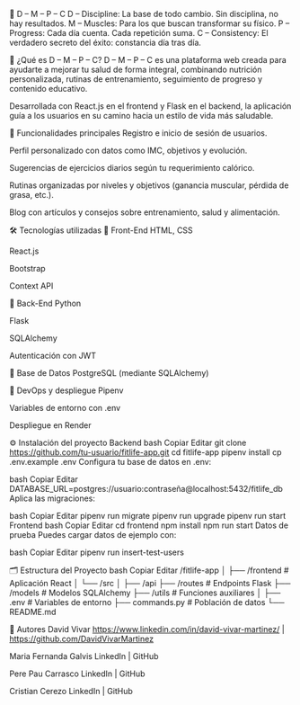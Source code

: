 💪 D – M – P – C
D – Discipline: La base de todo cambio. Sin disciplina, no hay resultados.
M – Muscles: Para los que buscan transformar su físico.
P – Progress: Cada día cuenta. Cada repetición suma.
C – Consistency: El verdadero secreto del éxito: constancia día tras día.

🧠 ¿Qué es D – M – P – C?
D – M – P – C es una plataforma web creada para ayudarte a mejorar tu salud de forma integral, combinando nutrición personalizada, rutinas de entrenamiento, seguimiento de progreso y contenido educativo.

Desarrollada con React.js en el frontend y Flask en el backend, la aplicación guía a los usuarios en su camino hacia un estilo de vida más saludable.

🚀 Funcionalidades principales
Registro e inicio de sesión de usuarios.

Perfil personalizado con datos como IMC, objetivos y evolución.

Sugerencias de ejercicios diarios según tu requerimiento calórico.

Rutinas organizadas por niveles y objetivos (ganancia muscular, pérdida de grasa, etc.).

Blog con artículos y consejos sobre entrenamiento, salud y alimentación.

🛠 Tecnologías utilizadas
🔹 Front-End
HTML, CSS

React.js

Bootstrap

Context API

🔹 Back-End
Python

Flask

SQLAlchemy

Autenticación con JWT

🔹 Base de Datos
PostgreSQL (mediante SQLAlchemy)

🔹 DevOps y despliegue
Pipenv

Variables de entorno con .env

Despliegue en Render

⚙️ Instalación del proyecto
Backend
bash
Copiar
Editar
git clone https://github.com/tu-usuario/fitlife-app.git
cd fitlife-app
pipenv install
cp .env.example .env
Configura tu base de datos en .env:

bash
Copiar
Editar
DATABASE_URL=postgres://usuario:contraseña@localhost:5432/fitlife_db
Aplica las migraciones:

bash
Copiar
Editar
pipenv run migrate
pipenv run upgrade
pipenv run start
Frontend
bash
Copiar
Editar
cd frontend
npm install
npm run start
Datos de prueba
Puedes cargar datos de ejemplo con:

bash
Copiar
Editar
pipenv run insert-test-users

🗂 Estructura del Proyecto
bash
Copiar
Editar
/fitlife-app
│
├── /frontend         # Aplicación React
│   └── /src
│
├── /api
├── /routes           # Endpoints Flask
├── /models           # Modelos SQLAlchemy
├── /utils            # Funciones auxiliares
│
├── .env              # Variables de entorno
├── commands.py       # Población de datos
└── README.md



👥 Autores
David Vivar
https://www.linkedin.com/in/david-vivar-martinez/ | https://github.com/DavidVivarMartinez

Maria Fernanda Galvis
LinkedIn | GitHub

Pere Pau Carrasco
LinkedIn | GitHub

Cristian Cerezo
LinkedIn | GitHub

